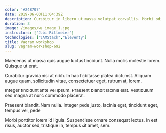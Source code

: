 ```yaml
---
color: '#248707'
date: 2019-06-03T11:04:39Z
description: Curabitur in libero ut massa volutpat convallis. Morbi odio odio, elementum eu, interdum eu, tincidunt in, leo.
duration: 3
image: /images/ws_image_1.jpg
instructors: ["Jobi Rittmeier"]
technologies: ["JAMStack","Eleventy"]
title: Vagram workshop
slug: vagram-workshop-692
---
```

Maecenas ut massa quis augue luctus tincidunt. Nulla mollis molestie lorem. Quisque ut erat.

Curabitur gravida nisi at nibh. In hac habitasse platea dictumst. Aliquam augue quam, sollicitudin vitae, consectetuer eget, rutrum at, lorem.

Integer tincidunt ante vel ipsum. Praesent blandit lacinia erat. Vestibulum sed magna at nunc commodo placerat.

Praesent blandit. Nam nulla. Integer pede justo, lacinia eget, tincidunt eget, tempus vel, pede.

Morbi porttitor lorem id ligula. Suspendisse ornare consequat lectus. In est risus, auctor sed, tristique in, tempus sit amet, sem.
